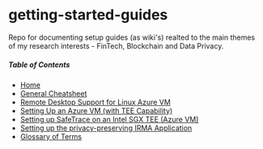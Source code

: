 # getting-started-guides
Repo for documenting setup guides (as wiki's) realted to the main themes of my research interests - FinTech, Blockchain and Data Privacy.

##### Table of Contents  
* [Home](https://github.com/jajukajulz/getting-started-guides/wiki)  
* [General Cheatsheet](https://github.com/jajukajulz/getting-started-guides/wiki/General-Cheatsheet)  
* [Remote Desktop Support for Linux Azure VM](https://github.com/jajukajulz/getting-started-guides/wiki/Remote-Desktop-Support-for-Linux-Azure-VM)  
* [Setting Up an Azure VM (with TEE Capability)](https://github.com/jajukajulz/getting-started-guides/wiki/Setting-Up-an-Azure-VM-(with-TEE-Capability))  
* [Setting up SafeTrace on an Intel SGX TEE (Azure VM)](https://github.com/jajukajulz/getting-started-guides/wiki/Setting-up-SafeTrace-on-an-Intel-SGX-TEE-(Azure-VM)) 
* [Setting up the privacy-preserving IRMA Application](https://github.com/jajukajulz/getting-started-guides/wiki/Setting-Up-I-Reveal-My-Attributes-(IRMA)-Application)
* [Glossary of Terms](https://github.com/jajukajulz/getting-started-guides/wiki/Glossary)
